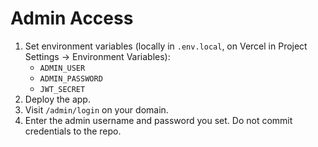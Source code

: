 # Admin Access

1. Set environment variables (locally in `.env.local`, on Vercel in Project Settings → Environment Variables):
   - `ADMIN_USER`
   - `ADMIN_PASSWORD`
   - `JWT_SECRET`
2. Deploy the app.
3. Visit `/admin/login` on your domain.
4. Enter the admin username and password you set. Do not commit credentials to the repo.


